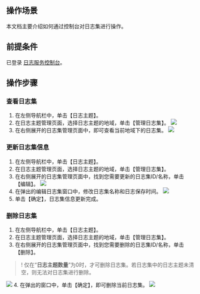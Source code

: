 ## 操作场景

本文档主要介绍如何通过控制台对日志集进行操作。

## 前提条件

已登录 [日志服务控制台](https://console.cloud.tencent.com/cls)。

## 操作步骤

### 查看日志集

1. 在左侧导航栏中，单击【日志主题】。
2. 在日志主题管理页面，选择日志主题的地域，单击【管理日志集】。
![](https://main.qcloudimg.com/raw/f219acdc4778d811af77acc71cbae669.png)
3. 在右侧展开的日志集管理页面中，即可查看当前地域下的日志集。
![](https://main.qcloudimg.com/raw/8742ee4b53199e4d379b9f6230691785.png)


### 更新日志集信息

1. 在左侧导航栏中，单击【日志主题】。
2. 在日志主题管理页面，选择日志主题的地域，单击【管理日志集】。
3. 在右侧展开的日志集管理页面中，找到您需要更新的日志集ID/名称，单击【编辑】。
![](https://main.qcloudimg.com/raw/e74ae29006a59b83ee936b2094c9c3ec.png)
3. 在弹出的编辑日志集窗口中，修改日志集名称和日志保存时间。
![](https://main.qcloudimg.com/raw/3d5a20ec1567bac3efa3442d36cf3c3c.png)
4. 单击【确定】，日志集信息更新完成。


### 删除日志集

1. 在左侧导航栏中，单击【日志主题】。
2. 在日志主题管理页面，选择日志主题的地域，单击【管理日志集】。
3. 在右侧展开的日志集管理页面中，找到您需要删除的日志集ID/名称，单击【删除】。
>! 仅在“**日志主题数量**”为0时，才可删除日志集。若日志集中的日志主题未清空，则无法对日志集进行删除。
>
![](https://main.qcloudimg.com/raw/7289bbc9a33c215166a05592e61d55cb.png)
4. 在弹出的窗口中，单击【确定】，即可删除当前日志集。
![](https://main.qcloudimg.com/raw/fda857c5bb60085820cc8f96032e17f4.png)


